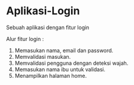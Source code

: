 # Aplikasi-Login
Sebuah aplikasi dengan fitur login

Alur fitur login :
1. Memasukan nama, email dan password.
2. Memvalidasi masukan.
3. Memvalidasi  pengguna dengan deteksi wajah.
4. Memasukan nama ibu untuk validasi.
5. Menampilkan halaman home.
